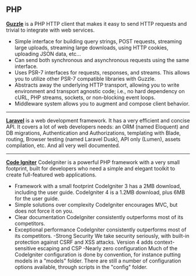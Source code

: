 ## PHP

[**Guzzle**](https://github.com/guzzle/guzzle) is a PHP HTTP client that makes it easy to send HTTP requests and trivial to integrate with web services.

- Simple interface for building query strings, POST requests, streaming large uploads, streaming large downloads, using HTTP cookies, uploading JSON data, etc...
- Can send both synchronous and asynchronous requests using the same interface.
- Uses PSR-7 interfaces for requests, responses, and streams. This allows you to utilize other PSR-7 compatible libraries with Guzzle.
- Abstracts away the underlying HTTP transport, allowing you to write environment and transport agnostic code; i.e., no hard dependency on cURL, PHP streams, sockets, or non-blocking event loops.
- Middleware system allows you to augment and compose client behavior.

---

[**Laravel**](https://github.com/laravel/laravel) is a web development framework. It has a very
efficient and concise API. It covers a lot of web developers needs: an ORM (named Eloquent) and DB
migrations,  Authentication and Authorizations, templating with Blade, routing, Browser testing
(named Laravel Dusk), API only (Lumen), assets compilation, etc. And all very well documented.

---

[**Code Igniter**](https://github.com/bcit-ci/CodeIgniter) CodeIgniter is a powerful PHP framework with a very small footprint, built for developers who need a simple and elegant toolkit to create full-featured web applications.

- Framework with a small footprint
CodeIgniter 3 has a 2MB download, including the user guide. CodeIgniter 4 is a 1.2MB download, plus 6MB for the user guide.
- Simple solutions over complexity
CodeIgniter encourages MVC, but does not force it on you.
- Clear documentation
CodeIgniter consistently outperforms most of its competitors.
- Exceptional performance
CodeIgniter consistently outperforms most of its competitors.
-Strong Security
We take security seriously, with built-in protection against CSRF and XSS attacks. Version 4 adds context-sensitive escaping and CSP
-Nearly zero configuration
Much of the CodeIgniter configuration is done by convention, for instance putting models in a "models" folder. There are still a number of configuration options available, through scripts in the "config" folder.
